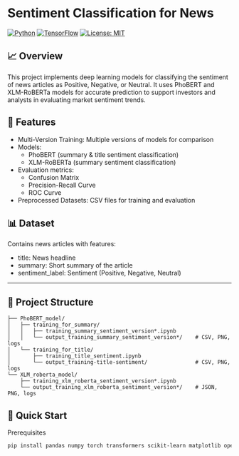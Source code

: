 # **Sentiment Classification for News**
[![Python](https://img.shields.io/badge/Python-3.9+-blue)](https://www.python.org/) [![TensorFlow](https://img.shields.io/badge/TensorFlow-2.x-orange)](https://www.tensorflow.org/) [![License: MIT](https://img.shields.io/badge/License-MIT-green)](https://opensource.org/licenses/MIT)


## 📈 Overview
This project implements deep learning models for classifying the sentiment of news articles 
as Positive, Negative, or Neutral. It uses PhoBERT and XLM-RoBERTa models for accurate 
prediction to support investors and analysts in evaluating market sentiment trends.

## 🎯 Features
- Multi-Version Training: Multiple versions of models for comparison
- Models:
  - PhoBERT (summary & title sentiment classification)
  - XLM-RoBERTa (summary sentiment classification)
- Evaluation metrics:
  - Confusion Matrix
  - Precision-Recall Curve
  - ROC Curve
- Preprocessed Datasets: CSV files for training and evaluation

## 📊 Dataset
Contains news articles with features:
- title: News headline
- summary: Short summary of the article
- sentiment_label: Sentiment (Positive, Negative, Neutral)

---

## 📁 Project Structure
```text
├── PhoBERT_model/
│   ├── training_for_summary/
│   │   ├── training_summary_sentiment_version*.ipynb
│   │   └── output_training_summary_sentiment_version*/    # CSV, PNG, logs
│   └── training_for_title/
│       ├── training_title_sentiment.ipynb
│       └── output_training-title-sentiment/               # CSV, PNG, logs
└── XLM_roberta_model/
    ├── training_xlm_roberta_sentiment_version*.ipynb
    └── output_training_xlm_roberta_sentiment_version*/    # JSON, PNG, logs
```
## 🚀 Quick Start
Prerequisites
```bash
pip install pandas numpy torch transformers scikit-learn matplotlib openpyxl
```